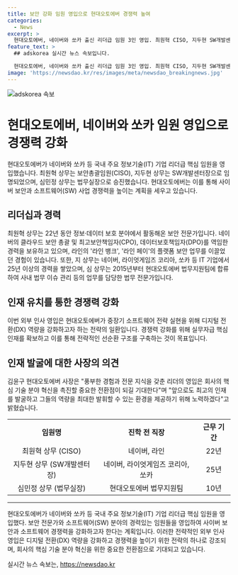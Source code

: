 ```yaml
---
title: 보안 강화 임원 영입으로 현대오토에버 경쟁력 높여
categories:
  - News
excerpt: >
  현대오토에버, 네이버와 쏘카 출신 리더급 임원 3인 영입. 최원혁 CISO, 지두현 SW개발센터장, 심민정 법무실장으로 임명. 정보·데이터 보호 분야 경력 22년 최 상무, 지 상무는 25년 이상 IT 기업 경력, 심 상무는 10년 이상 법무 관리 경험 보유. 현대오토에버, 사이버 보안과 SW 경쟁력 강화 위해 외부 인사 영입 계획. 전략적 경쟁력 강화, DX 역량 강화, 우수한 인재 영입으로 선순환 구조 구축 방침. CEO는 리더 영입이 기술 분야 혁신 촉진에 중요한 전환점이라 강조.
feature_text: >
  ## adskorea 실시간 뉴스 속보입니다.

  현대오토에버, 네이버와 쏘카 출신 리더급 임원 3인 영입. 최원혁 CISO, 지두현 SW개발센터장, 심민정 법무실장으로 임명. 정보·데이터 보호 분야 경력 22년 최 상무, 지 상무는 25년 이상 IT 기업 경력, 심 상무는 10년 이상 법무 관리 경험 보유. 현대오토에버, 사이버 보안과 SW 경쟁력 강화 위해 외부 인사 영입 계획. 전략적 경쟁력 강화, DX 역량 강화, 우수한 인재 영입으로 선순환 구조 구축 방침. CEO는 리더 영입이 기술 분야 혁신 촉진에 중요한 전환점이라 강조.
image: 'https://newsdao.kr/res/images/meta/newsdao_breakingnews.jpg'
---
```


<p><img src="https://newsdao.kr/res/images/meta/newsdao_breakingnews.jpg" alt="adskorea 속보" /></p>

<h1>현대오토에버, 네이버와 쏘카 임원 영입으로 경쟁력 강화</h1>

<p data-ke-size="size16">현대오토에버가 네이버와 쏘카 등 국내 주요 정보기술(IT) 기업 리더급 핵심 임원을 영입했습니다. 최원혁 상무는 보안총괄임원(CISO), 지두현 상무는 SW개발센터장으로 임명되었으며, 심민정 상무는 법무실장으로 승진했습니다. 현대오토에버는 이를 통해 사이버 보안과 소프트웨어(SW) 사업 경쟁력을 높이는 계획을 세우고 있습니다.</p>

<h2 data-ke-size="size26">리더십과 경력</h2>

<p data-ke-size="size16">최원혁 상무는 22년 동안 정보·데이터 보호 분야에서 활동해온 보안 전문가입니다. 네이버의 클라우드 보안 총괄 및 최고보안책임자(CPO), 데이터보호책임자(DPO)를 역임한 경력을 보유하고 있으며, 라인의 '라인 뱅크', '라인 페이'의 플랫폼 보안 업무를 이끌었던 경험이 있습니다. 또한, 지 상무는 네이버, 라이엇게임즈 코리아, 쏘카 등 IT 기업에서 25년 이상의 경력을 쌓았으며, 심 상무는 2015년부터 현대오토에버 법무지원팀에 합류하여 사내 법무 이슈 관리 등의 업무를 담당한 법무 전문가입니다.</p>

<h2 data-ke-size="size26">인재 유치를 통한 경쟁력 강화</h2>

<p data-ke-size="size16">이번 외부 인사 영입은 현대오토에버가 중장기 소프트웨어 전략 실현을 위해 디지털 전환(DX) 역량을 강화하고자 하는 전략의 일환입니다. 경쟁력 강화를 위해 실무자급 핵심인재를 확보하고 이를 통해 전략적인 선순환 구조를 구축하는 것이 목표입니다.</p>

<h2 data-ke-size="size26">인재 발굴에 대한 사장의 의견</h2>

<p data-ke-size="size16">김윤구 현대오토에버 사장은 "풍부한 경험과 전문 지식을 갖춘 리더의 영입은 회사의 핵심 기술 분야 혁신을 촉진할 중요한 전환점이 되길 기대한다"며 "앞으로도 최고의 인재를 발굴하고 그들의 역량을 최대한 발휘할 수 있는 환경을 제공하기 위해 노력하겠다"고 밝혔습니다.</p>

<table>
    <tr>
        <th style="text-align: center;">임원명</th>
        <th style="text-align: center;">진학 전 직장</th>
        <th style="text-align: center;">근무 기간</th>
    </tr>
    <tr>
        <td style="text-align: center;">최원혁 상무 (CISO)</td>
        <td style="text-align: center;">네이버, 라인</td>
        <td style="text-align: center;">22년</td>
    </tr>
    <tr>
        <td style="text-align: center;">지두현 상무 (SW개발센터장)</td>
        <td style="text-align: center;">네이버, 라이엇게임즈 코리아, 쏘카</td>
        <td style="text-align: center;">25년</td>
    </tr>
    <tr>
        <td style="text-align: center;">심민정 상무 (법무실장)</td>
        <td style="text-align: center;">현대오토에버 법무지원팀</td>
        <td style="text-align: center;">10년</td>
    </tr>
</table>

<hr>

<p data-ke-size="size16">현대오토에버가 네이버와 쏘카 등 국내 주요 정보기술(IT) 기업 리더급 핵심 임원을 영입했다. 보안 전문가와 소프트웨어(SW) 분야의 경력있는 임원들을 영입하여 사이버 보안과 소프트웨어 경쟁력을 강화하고자 한다는 계획입니다. 이러한 전략적인 외부 인사 영입은 디지털 전환(DX) 역량을 강화하고 경쟁력을 높이기 위한 전략의 하나로 강조되며, 회사의 핵심 기술 분야 혁신을 위한 중요한 전환점으로 기대되고 있습니다.</p>
실시간 뉴스 속보는, <a href="https://newsdao.kr" rel="dofollow">https://newsdao.kr</a>


